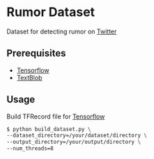 # Rumor Dataset

Dataset for detecting rumor on [Twitter](https://twitter.com)

## Prerequisites
* [Tensorflow](https://www.tensorflow.org)
* [TextBlob](https://textblob.readthedocs.io)

## Usage

Build TFRecord file for [Tensorflow](https://www.tensorflow.org)

```bash
$ python build_dataset.py \
--dataset_directory=/your/dataset/directory \
--output_directory=/your/output/directory \
--num_threads=8
```